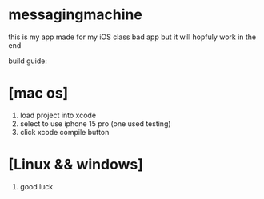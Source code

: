 # messagingmachine
this is my app made for my iOS class
bad app but it will hopfuly work in the end

build guide:
# \[mac os]
  1. load project into xcode
  2. select to use iphone 15 pro (one used testing)
  3. click xcode compile button

# \[Linux && windows]
  1. good luck
